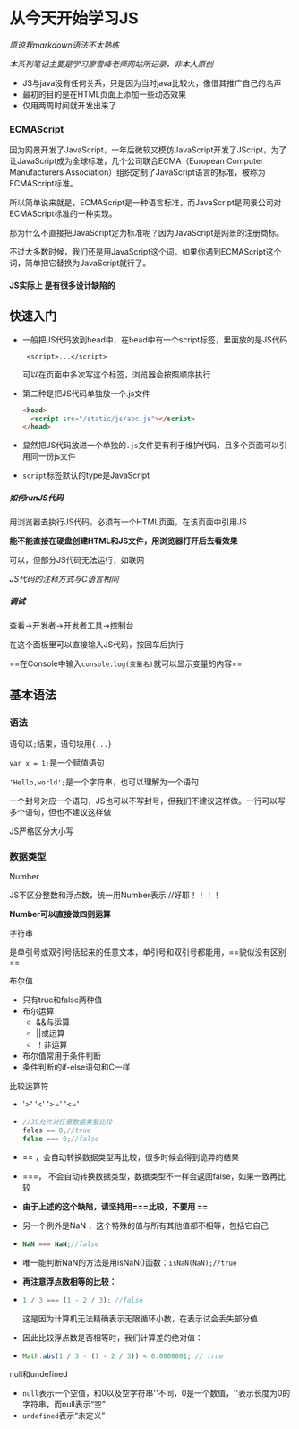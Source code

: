 # 从今天开始学习JS

*原谅我markdown语法不太熟练*

*本系列笔记主要是学习廖雪峰老师网站所记录，非本人原创*

* JS与java没有任何关系，只是因为当时java比较火，像借其推广自己的名声
* 最初的目的是在HTML页面上添加一些动态效果
* 仅用两周时间就开发出来了

### ECMAScript

因为网景开发了JavaScript，一年后微软又模仿JavaScript开发了JScript，为了让JavaScript成为全球标准，几个公司联合ECMA（European Computer Manufacturers Association）组织定制了JavaScript语言的标准，被称为ECMAScript标准。

所以简单说来就是，ECMAScript是一种语言标准，而JavaScript是网景公司对ECMAScript标准的一种实现。

那为什么不直接把JavaScript定为标准呢？因为JavaScript是网景的注册商标。

不过大多数时候，我们还是用JavaScript这个词。如果你遇到ECMAScript这个词，简单把它替换为JavaScript就行了。



#### JS实际上 是有很多设计缺陷的

## 快速入门

* 一般把JS代码放到head中，在head中有一个script标签，里面放的是JS代码

  ` <script>...</script>`

  可以在页面中多次写这个标签，浏览器会按照顺序执行

* 第二种是把JS代码单独放一个.js文件

  ```html
  <head>
    <script src="/static/js/abc.js"></script>
  </head>
  ```

* 显然把JS代码放进一个单独的`.js`文件更有利于维护代码，且多个页面可以引用同一份js文件

* `script`标签默认的type是JavaScript

##### 如何runJS代码

用浏览器去执行JS代码，必须有一个HTML页面，在该页面中引用JS

**能不能直接在硬盘创建HTML和JS文件，用浏览器打开后去看效果**

可以，但部分JS代码无法运行，如联网

*JS代码的注释方式与C语言相同*

##### 调试

查看->开发者->开发者工具->控制台

在这个面板里可以直接输入JS代码，按回车后执行

==在Console中输入`console.log(变量名)`就可以显示变量的内容==



## 基本语法

### 语法

语句以`;`结束，语句块用`{...}`

`var x = 1;`是一个赋值语句

`'Hello,world';`是一个字符串，也可以理解为一个语句

一个封号对应一个语句，JS也可以不写封号，但我们不建议这样做。一行可以写多个语句，但也不建议这样做

JS严格区分大小写

### 数据类型

Number

JS不区分整数和浮点数，统一用Number表示 //好耶！！！！

**Number可以直接做四则运算**

字符串

是单引号或双引号括起来的任意文本，单引号和双引号都能用，==貌似没有区别==

布尔值

* 只有true和false两种值
* 布尔运算
  * &&与运算
  * ||或运算
  * ！非运算
* 布尔值常用于条件判断
* 条件判断的if-else语句和C一样

比较运算符

* '>' '<' '>=' '<='

* ```js
  //JS允许对任意数据类型比较
  fales == 0;//true
  false === 0;//false
  ```

* == ，会自动转换数据类型再比较，很多时候会得到诡异的结果

* ===， 不会自动转换数据类型，数据类型不一样会返回false，如果一致再比较

* **由于上述的这个缺陷，请坚持用===比较，不要用 ==**

* 另一个例外是NaN ，这个特殊的值与所有其他值都不相等，包括它自己

* ```js
  NaN === NaN;//false
  ```

* 唯一能判断NaN的方法是用isNaN()函数：`isNaN(NaN);//true`

* **再注意浮点数相等的比较：**

* ```js
  1 / 3 === (1 - 2 / 3); //false
  ```

  这是因为计算机无法精确表示无限循环小数，在表示试会丢失部分值

* 因此比较浮点数是否相等时，我们计算差的绝对值：

* ```js
  Math.abs(1 / 3 - (1 - 2 / 3)) < 0.0000001; // true
  ```

null和undefined

* `null`表示一个空值，和0以及空字符串''不同，0是一个数值，''表示长度为0的字符串，而null表示“空”
* `undefined`表示“未定义”
